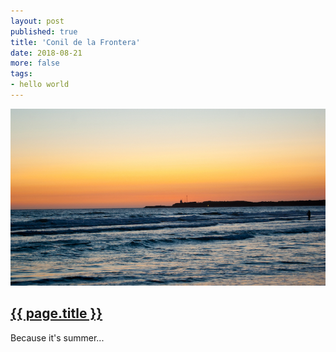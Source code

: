 ```yaml
---
layout: post
published: true
title: 'Conil de la Frontera'
date: 2018-08-21
more: false
tags:
- hello world
---
```

<div>
  <img class="mx-auto d-block img-fluid lazyload" src="/assets/images/180821/conildelafrontera-700.jpg" alt="Conil de la Frontera" />
</div>
<h2 class="article-title">
  <a href="{{ page.url | prepend: site.baseurl }}">{{ page.title }}</a>
</h2>

Because it's summer...